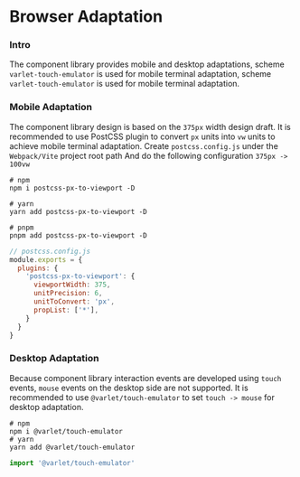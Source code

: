 # Browser Adaptation

### Intro
The component library provides mobile and desktop adaptations,
scheme `varlet-touch-emulator` is used for mobile terminal adaptation,
scheme `varlet-touch-emulator` is used for mobile terminal adaptation.

### Mobile Adaptation

The component library design is based on the `375px` width design draft. 
It is recommended to use PostCSS plugin to convert `px` units into `vw` units to achieve mobile terminal adaptation.
Create `postcss.config.js` under the `Webpack/Vite` project root path And do the following configuration `375px -> 100vw`

```shell
# npm
npm i postcss-px-to-viewport -D

# yarn
yarn add postcss-px-to-viewport -D

# pnpm
pnpm add postcss-px-to-viewport -D
```

```js
// postcss.config.js
module.exports = {
  plugins: {
    'postcss-px-to-viewport': {
      viewportWidth: 375,
      unitPrecision: 6,
      unitToConvert: 'px',
      propList: ['*'],
    }
  }
}
```

### Desktop Adaptation
Because component library interaction events are developed using `touch` events, `mouse` events on the desktop side are not supported.
It is recommended to use `@varlet/touch-emulator` to set `touch -> mouse` for desktop adaptation.

```shell
# npm
npm i @varlet/touch-emulator
# yarn
yarn add @varlet/touch-emulator
```

```js
import '@varlet/touch-emulator'
```